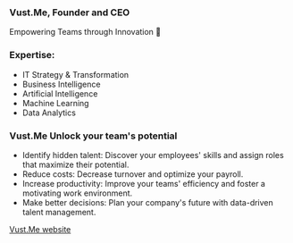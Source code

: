 ### Vust.Me, Founder and CEO
Empowering Teams through Innovation 🚀

### Expertise:
- IT Strategy & Transformation
- Business Intelligence
- Artificial Intelligence
- Machine Learning
- Data Analytics 

### Vust.Me Unlock your team's potential
- Identify hidden talent: Discover your employees' skills and assign roles that maximize their potential.
- Reduce costs: Decrease turnover and optimize your payroll.
- Increase productivity: Improve your teams' efficiency and foster a motivating work environment.
- Make better decisions: Plan your company's future with data-driven talent management.

[Vust.Me website](https://vust.me)
